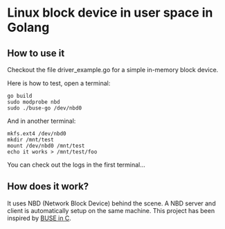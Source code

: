 # Linux block device in user space in Golang

## How to use it

Checkout the file driver_example.go for a simple in-memory block device.

Here is how to test, open a terminal:

```
go build
sudo modprobe nbd
sudo ./buse-go /dev/nbd0
```

And in another terminal:

```
mkfs.ext4 /dev/nbd0
mkdir /mnt/test
mount /dev/nbd0 /mnt/test
echo it works > /mnt/test/foo
```

You can check out the logs in the first terminal...

## How does it work?

It uses NBD (Network Block Device) behind the scene. A NBD server and client is automatically setup on the same machine. This project has been inspired by [BUSE in C](https://github.com/acozzette/BUSE).
